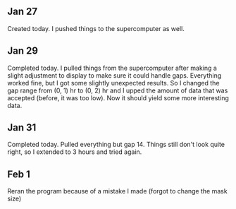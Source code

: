 ## Jan 27

Created today. I pushed things to the supercomputer as well.

## Jan 29

Completed today. I pulled things from the supercomputer after making a slight adjustment to display to make sure it could handle gaps. Everything worked fine, but I got some slightly unexpected results. So I changed the gap range from (0, 1) hr to (0, 2) hr and I upped the amount of data that was accepted (before, it was too low). Now it should yield some more interesting data.

## Jan 31

Completed today. Pulled everything but gap 14. Things still don't look quite right, so I extended to 3 hours and tried again.

## Feb 1

Reran the program because of a mistake I made (forgot to change the mask size)